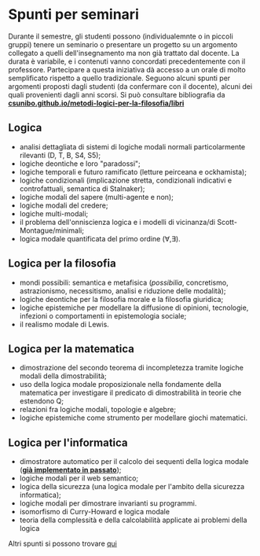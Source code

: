 # Spunti per seminari

Durante il semestre, gli studenti possono (individualemnte o in piccoli gruppi)
tenere un seminario o presentare un progetto su un argomento collegato a quelli
dell'insegnamento ma non già trattato dal docente. La durata è variabile, e i
contenuti vanno concordati precedentemente con il professore. Partecipare a
questa iniziativa dà accesso a un orale di molto semplificato rispetto a quello
tradizionale. Seguono alcuni spunti per argomenti proposti dagli studenti (da
confermare con il docente), alcuni dei quali provenienti dagli anni scorsi. Si
può consultare bibliografia da
**[csunibo.github.io/metodi-logici-per-la-filosofia/libri](https://csunibo.github.io/metodi-logici-per-la-filosofia/libri)**

## Logica

- analisi dettagliata di sistemi di logiche modali normali particolarmente
  rilevanti (D, T, B, S4, S5);
- logiche deontiche e loro "paradossi";
- logiche temporali e futuro ramificato (letture peirceana e ockhamista);
- logiche condizionali (implicazione stretta, condizionali indicativi e
  controfattuali, semantica di Stalnaker);
- logiche modali del sapere (multi-agente e non);
- logiche modali del credere;
- logiche multi-modali;
- il problema dell'onniscienza logica e i modelli di vicinanza/di
  Scott-Montague/minimali;
- logica modale quantificata del primo ordine ($\forall,\exists$).

## Logica per la filosofia

- mondi possibili: semantica e metafisica (_possibilia_, concretismo,
  astrazionismo, necessitismo, analisi e riduzione delle modalità);
- logiche deontiche per la filosofia morale e la filosofia giuridica;
- logiche epistemiche per modellare la diffusione di opinioni, tecnologie,
  infezioni o comportamenti in epistemologia sociale;
- il realismo modale di Lewis.

## Logica per la matematica

- dimostrazione del secondo teorema di incompletezza tramite logiche modali
  della dimostrabilità;
- uso della logica modale proposizionale nella fondamente della matematica per
  investigare il predicato di dimostrabilità in teorie che estendono Q;
- relazioni fra logiche modali, topologie e algebre;
- logiche epistemiche come strumento per modellare giochi matematici.

## Logica per l'informatica

- dimostratore automatico per il calcolo dei sequenti della logica modale
  (**[già implementato in passato](https://github.com/samuelemarro/convergent-sequent-calculator)**);
- logiche modali per il web semantico;
- logica della sicurezza (una logica modale per l'ambito della sicurezza
  informatica);
- logiche modali per dimostrare invarianti su programmi.
- isomorfismo di Curry-Howard e logica modale
- teoria della complessità e della calcolabilità applicate ai problemi della logica

Altri spunti si possono trovare [qui](https://cs.stackexchange.com/questions/41099/the-use-of-modal-logic-in-computer-science)
